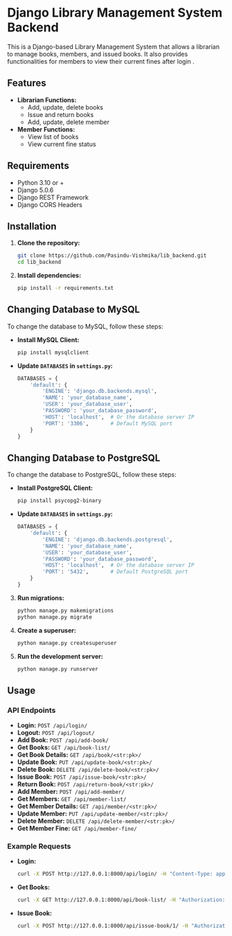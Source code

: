 # Django Library Management System Backend

This is a Django-based Library Management System that allows a librarian to manage books, members, and issued books. It also provides functionalities for members to view their current fines after login .

## Features

- **Librarian Functions:**
  - Add, update, delete books
  - Issue and return books
  - Add, update, delete member
- **Member Functions:**
  - View list of books
  - View current fine status

## Requirements

- Python 3.10 or +
- Django 5.0.6
- Django REST Framework
- Django CORS Headers

## Installation

1. **Clone the repository:**

    ```sh
    git clone https://github.com/Pasindu-Vishmika/lib_backend.git
    cd lib_backend
    ```

2. **Install dependencies:**

    ```sh
    pip install -r requirements.txt
    ```
## Changing Database to MySQL

To change the database to MySQL, follow these steps:

- **Install MySQL Client:**

    ```sh
    pip install mysqlclient
    ```

- **Update `DATABASES` in `settings.py`:**

    ```python
    DATABASES = {
        'default': {
            'ENGINE': 'django.db.backends.mysql',
            'NAME': 'your_database_name',
            'USER': 'your_database_user',
            'PASSWORD': 'your_database_password',
            'HOST': 'localhost',  # Or the database server IP
            'PORT': '3306',       # Default MySQL port
        }
    }
    ```


## Changing Database to PostgreSQL

To change the database to PostgreSQL, follow these steps:

- **Install PostgreSQL Client:**

    ```sh
    pip install psycopg2-binary
    ```

- **Update `DATABASES` in `settings.py`:**

    ```python
    DATABASES = {
        'default': {
            'ENGINE': 'django.db.backends.postgresql',
            'NAME': 'your_database_name',
            'USER': 'your_database_user',
            'PASSWORD': 'your_database_password',
            'HOST': 'localhost',  # Or the database server IP
            'PORT': '5432',       # Default PostgreSQL port
        }
    }
    ```


3. **Run migrations:**

    ```sh
    python manage.py makemigrations
    python manage.py migrate
    ```

4. **Create a superuser:**

    ```sh
    python manage.py createsuperuser
    ```

5. **Run the development server:**

    ```sh
    python manage.py runserver
    ```

## Usage

### API Endpoints

- **Login:** `POST /api/login/`
- **Logout:** `POST /api/logout/`
- **Add Book:** `POST /api/add-book/`
- **Get Books:** `GET /api/book-list/`
- **Get Book Details:** `GET /api/book/<str:pk>/`
- **Update Book:** `PUT /api/update-book/<str:pk>/`
- **Delete Book:** `DELETE /api/delete-book/<str:pk>/`
- **Issue Book:** `POST /api/issue-book/<str:pk>/`
- **Return Book:** `POST /api/return-book/<str:pk>/`
- **Add Member:** `POST /api/add-member/`
- **Get Members:** `GET /api/member-list/`
- **Get Member Details:** `GET /api/member/<str:pk>/`
- **Update Member:** `PUT /api/update-member/<str:pk>/`
- **Delete Member:** `DELETE /api/delete-member/<str:pk>/`
- **Get Member Fine:** `GET /api/member-fine/`

### Example Requests

- **Login:**

    ```sh
    curl -X POST http://127.0.0.1:8000/api/login/ -H "Content-Type: application/json" -d '{"username": "root@root.com", "password": "1234"}'
    ```

- **Get Books:**

    ```sh
    curl -X GET http://127.0.0.1:8000/api/book-list/ -H "Authorization: Token <your-token>"
    ```

- **Issue Book:**

    ```sh
    curl -X POST http://127.0.0.1:8000/api/issue-book/1/ -H "Authorization: Token <your-token>" -H "Content-Type: application/json" -d '{"member_id": 2, "issue_date": "2024-06-01", "due_date": "2024-06-15"}'
    ```


